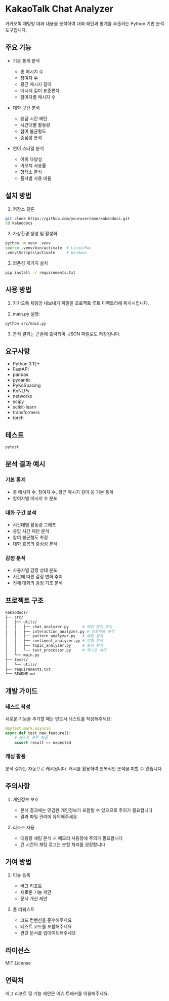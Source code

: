 # KakaoTalk Chat Analyzer

카카오톡 채팅방 대화 내용을 분석하여 대화 패턴과 통계를 추출하는 Python 기반 분석 도구입니다.

## 주요 기능

- 기본 통계 분석
  - 총 메시지 수
  - 참여자 수 
  - 평균 메시지 길이
  - 메시지 길이 표준편차
  - 참여자별 메시지 수

- 대화 구간 분석
  - 응답 시간 패턴
  - 시간대별 활동량
  - 참여 불균형도
  - 중심성 분석

- 언어 스타일 분석
  - 어휘 다양성
  - 이모지 사용률
  - 형태소 분석
  - 품사별 사용 비율

## 설치 방법

1. 저장소 클론
```bash
git clone https://github.com/yourusername/kakaodocs.git
cd kakaodocs
```

2. 가상환경 생성 및 활성화
```bash
python -m venv .venv
source .venv/bin/activate  # Linux/Mac
.venv\Scripts\activate     # Windows
```

3. 의존성 패키지 설치
```bash
pip install -r requirements.txt
```

## 사용 방법

1. 카카오톡 채팅방 내보내기 파일을 프로젝트 루트 디렉토리에 위치시킵니다.

2. main.py 실행:
```bash
python src/main.py
```

3. 분석 결과는 콘솔에 출력되며, JSON 파일로도 저장됩니다.

## 요구사항

- Python 3.12+
- FastAPI
- pandas
- pydantic
- PyKoSpacing
- KoNLPy
- networkx
- scipy
- scikit-learn
- transformers
- torch

## 테스트

```bash
pytest
```

## 분석 결과 예시

### 기본 통계
- 총 메시지 수, 참여자 수, 평균 메시지 길이 등 기본 통계
- 참여자별 메시지 수 분포

### 대화 구간 분석
- 시간대별 활동량 그래프
- 응답 시간 패턴 분석
- 참여 불균형도 측정
- 대화 흐름의 중심성 분석

### 감정 분석
- 사용자별 감정 상태 분포
- 시간에 따른 감정 변화 추이
- 전체 대화의 감정 기조 분석

## 프로젝트 구조

```bash
kakaodocs/
├── src/
│   ├── utils/
│   │   ├── chat_analyzer.py      # 메인 분석 로직
│   │   ├── interaction_analyzer.py # 상호작용 분석
│   │   ├── pattern_analyzer.py   # 패턴 분석
│   │   ├── sentiment_analyzer.py # 감정 분석
│   │   ├── topic_analyzer.py     # 토픽 분석
│   │   └── text_processor.py     # 텍스트 처리
│   └── main.py
├── tests/
│   └── utils/
├── requirements.txt
└── README.md
```

## 개발 가이드

### 테스트 작성

새로운 기능을 추가할 때는 반드시 테스트를 작성해주세요:

```python
@pytest.mark.asyncio
async def test_new_feature():
    # 테스트 코드 작성
    assert result == expected
```

### 캐싱 활용

분석 결과는 자동으로 캐시됩니다. 캐시를 활용하여 반복적인 분석을 피할 수 있습니다.

## 주의사항

1. 개인정보 보호
   - 분석 결과에는 민감한 개인정보가 포함될 수 있으므로 주의가 필요합니다
   - 결과 파일 관리에 유의해주세요

2. 리소스 사용
   - 대용량 채팅 분석 시 메모리 사용량에 주의가 필요합니다
   - 긴 시간의 채팅 로그는 분할 처리를 권장합니다

## 기여 방법

1. 이슈 등록
   - 버그 리포트
   - 새로운 기능 제안
   - 문서 개선 제안

2. 풀 리퀘스트
   - 코드 컨벤션을 준수해주세요
   - 테스트 코드를 포함해주세요
   - 관련 문서를 업데이트해주세요

## 라이선스

MIT License

## 연락처

버그 리포트 및 기능 제안은 이슈 트래커를 이용해주세요.
